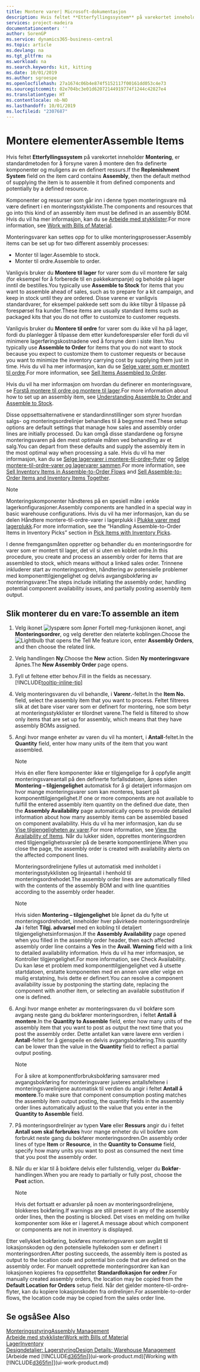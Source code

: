 ```yaml
---
title: Montere varer| Microsoft-dokumentasjon
description: Hvis feltet **Etterfyllingssystem** på varekortet inneholder **Montering**, er standardmetoden for å forsyne varen å montere den fra definerte komponenter og muligens av en definert ressurs.
services: project-madeira
documentationcenter: ''
author: SorenGP
ms.service: dynamics365-business-central
ms.topic: article
ms.devlang: na
ms.tgt_pltfrm: na
ms.workload: na
ms.search.keywords: kit, kitting
ms.date: 10/01/2019
ms.author: sgroespe
ms.openlocfilehash: 27a1674c06b4e874f5152117f00161dd053c4e73
ms.sourcegitcommit: 02e704bc3e01d62072144919774f1244c42827e4
ms.translationtype: HT
ms.contentlocale: nb-NO
ms.lasthandoff: 10/01/2019
ms.locfileid: "2307687"
---
```

# <a name="assemble-items"></a><span data-ttu-id="66b63-103">Montere elementer</span><span class="sxs-lookup"><span data-stu-id="66b63-103">Assemble Items</span></span>
<span data-ttu-id="66b63-104">Hvis feltet **Etterfyllingssystem** på varekortet inneholder **Montering**, er standardmetoden for å forsyne varen å montere den fra definerte komponenter og muligens av en definert ressurs.</span><span class="sxs-lookup"><span data-stu-id="66b63-104">If the **Replenishment System** field on the item card contains **Assembly**, then the default method of supplying the item is to assemble it from defined components and potentially by a defined resource.</span></span>  

<span data-ttu-id="66b63-105">Komponenter og ressurser som går inn i denne typen monteringsvare må være definert i en monteringsstykkliste.</span><span class="sxs-lookup"><span data-stu-id="66b63-105">The components and resources that go into this kind of an assembly item must be defined in an assembly BOM.</span></span> <span data-ttu-id="66b63-106">Hvis du vil ha mer informasjon, kan du se [Arbeide med stykklister](inventory-how-work-BOMs.md).</span><span class="sxs-lookup"><span data-stu-id="66b63-106">For more information, see [Work with Bills of Material](inventory-how-work-BOMs.md).</span></span>  

<span data-ttu-id="66b63-107">Monteringsvarer kan settes opp for to ulike monteringsprosesser:</span><span class="sxs-lookup"><span data-stu-id="66b63-107">Assembly items can be set up for two different assembly processes:</span></span>  

-   <span data-ttu-id="66b63-108">Monter til lager.</span><span class="sxs-lookup"><span data-stu-id="66b63-108">Assemble to stock.</span></span>  
-   <span data-ttu-id="66b63-109">Monter til ordre.</span><span class="sxs-lookup"><span data-stu-id="66b63-109">Assemble to order.</span></span>  

<span data-ttu-id="66b63-110">Vanligvis bruker du **Montere til lager** for varer som du vil montere før salg (for eksempel for å forberede til en pakkekampanje) og beholde på lager inntil de bestilles.</span><span class="sxs-lookup"><span data-stu-id="66b63-110">You typically use **Assemble to Stock** for items that you want to assemble ahead of sales, such as to prepare for a kit campaign, and keep in stock until they are ordered.</span></span> <span data-ttu-id="66b63-111">Disse varene er vanligvis standardvarer, for eksempel pakkede sett som du ikke tilbyr å tilpasse på forespørsel fra kunder.</span><span class="sxs-lookup"><span data-stu-id="66b63-111">These items are usually standard items such as packaged kits that you do not offer to customize to customer requests.</span></span>  

<span data-ttu-id="66b63-112">Vanligvis bruker du **Montere til ordre** for varer som du ikke vil ha på lager, fordi du planlegger å tilpasse dem etter kundeforespørsler eller fordi du vil minimere lagerføringskostnadene ved å forsyne dem i siste liten.</span><span class="sxs-lookup"><span data-stu-id="66b63-112">You typically use **Assemble to Order** for items that you do not want to stock because you expect to customize them to customer requests or because you want to minimize the inventory carrying cost by supplying them just in time.</span></span> <span data-ttu-id="66b63-113">Hvis du vil ha mer informasjon, kan du se [Selge varer som er montert til ordre](assembly-how-to-sell-items-assembled-to-order.md).</span><span class="sxs-lookup"><span data-stu-id="66b63-113">For more information, see [Sell Items Assembled to Order](assembly-how-to-sell-items-assembled-to-order.md).</span></span>  

<span data-ttu-id="66b63-114">Hvis du vil ha mer informasjon om hvordan du definerer en monteringsvare, se [Forstå montere til ordre og montere til lager](assembly-assemble-to-order-or-assemble-to-stock.md).</span><span class="sxs-lookup"><span data-stu-id="66b63-114">For more information about how to set up an assembly item, see [Understanding Assemble to Order and Assemble to Stock](assembly-assemble-to-order-or-assemble-to-stock.md).</span></span>  

<span data-ttu-id="66b63-115">Disse oppsettsalternativene er standardinnstillinger som styrer hvordan salgs- og monteringsordrelinjer behandles til å begynne med.</span><span class="sxs-lookup"><span data-stu-id="66b63-115">These setup options are default settings that manage how sales and assembly order lines are initially processed.</span></span> <span data-ttu-id="66b63-116">Du kan omgå disse standardene og forsyne monteringsvaren på den mest optimale måten ved behandling av et salg.</span><span class="sxs-lookup"><span data-stu-id="66b63-116">You can depart from these defaults and supply the assembly item in the most optimal way when processing a sale.</span></span> <span data-ttu-id="66b63-117">Hvis du vil ha mer informasjon, kan du se [Selge lagervarer i montere-til-ordre-flyter](assembly-how-to-sell-assemble-to-order-items-and-inventory-items-together.md) og [Selge montere-til-ordre-varer og lagervarer sammen](assembly-how-to-sell-assemble-to-order-items-and-inventory-items-together.md).</span><span class="sxs-lookup"><span data-stu-id="66b63-117">For more information, see [Sell Inventory Items in Assemble-to-Order Flows](assembly-how-to-sell-assemble-to-order-items-and-inventory-items-together.md) and [Sell Assemble-to-Order Items and Inventory Items Together](assembly-how-to-sell-assemble-to-order-items-and-inventory-items-together.md).</span></span>

> [!NOTE]  
> <span data-ttu-id="66b63-118">Monteringskomponenter håndteres på en spesiell måte i enkle lagerkonfigurasjoner.</span><span class="sxs-lookup"><span data-stu-id="66b63-118">Assembly components are handled in a special way in basic warehouse configurations.</span></span> <span data-ttu-id="66b63-119">Hvis du vil ha mer informasjon, kan du se delen Håndtere montere-til-ordre-varer i lagerplukk i [Plukke varer med lagerplukk](warehouse-how-to-pick-items-with-inventory-picks.md).</span><span class="sxs-lookup"><span data-stu-id="66b63-119">For more information, see the “Handling Assemble-to-Order Items in Inventory Picks” section in [Pick Items with Inventory Picks](warehouse-how-to-pick-items-with-inventory-picks.md).</span></span>   

<span data-ttu-id="66b63-120">I denne fremgangsmåten oppretter og behandler du en monteringsordre for varer som er montert til lager, det vil si uten en koblet ordre.</span><span class="sxs-lookup"><span data-stu-id="66b63-120">In this procedure, you create and process an assembly order for items that are assembled to stock, which means without a linked sales order.</span></span> <span data-ttu-id="66b63-121">Trinnene inkluderer start av monteringsordren, håndtering av potensielle problemer med komponenttilgjengelighet og delvis avgangsbokføring av monteringsvarer.</span><span class="sxs-lookup"><span data-stu-id="66b63-121">The steps include initiating the assembly order, handling potential component availability issues, and partially posting assembly item output.</span></span>

## <a name="to-assemble-an-item"></a><span data-ttu-id="66b63-122">Slik monterer du en vare:</span><span class="sxs-lookup"><span data-stu-id="66b63-122">To assemble an item</span></span>  
1.  <span data-ttu-id="66b63-123">Velg ikonet ![lyspære som åpner Fortell meg-funksjonen](media/ui-search/search_small.png "Fortell hva du vil gjøre") ikonet, angi **Monteringsordrer**, og velg deretter den relaterte koblingen.</span><span class="sxs-lookup"><span data-stu-id="66b63-123">Choose the ![Lightbulb that opens the Tell Me feature](media/ui-search/search_small.png "Tell me what you want to do") icon, enter **Assembly Orders**, and then choose the related link.</span></span>  
2.  <span data-ttu-id="66b63-124">Velg handlingen **Ny**.</span><span class="sxs-lookup"><span data-stu-id="66b63-124">Choose the **New** action.</span></span> <span data-ttu-id="66b63-125">Siden **Ny monteringsvare** åpnes.</span><span class="sxs-lookup"><span data-stu-id="66b63-125">The **New Assembly Order** page opens.</span></span>  
3.  <span data-ttu-id="66b63-126">Fyll ut feltene etter behov.</span><span class="sxs-lookup"><span data-stu-id="66b63-126">Fill in the fields as necessary.</span></span> [!INCLUDE[tooltip-inline-tip](includes/tooltip-inline-tip_md.md)]
4.  <span data-ttu-id="66b63-127">Velg monteringsvaren du vil behandle, i **Varenr.**-feltet.</span><span class="sxs-lookup"><span data-stu-id="66b63-127">In the **Item No.** field, select the assembly item that you want to process.</span></span> <span data-ttu-id="66b63-128">Feltet filtreres slik at det bare viser varer som er definert for montering, noe som betyr at monteringsstykklister er tilordnet varene.</span><span class="sxs-lookup"><span data-stu-id="66b63-128">The field is filtered to show only items that are set up for assembly, which means that they have assembly BOMs assigned.</span></span>  
5.  <span data-ttu-id="66b63-129">Angi hvor mange enheter av varen du vil ha montert, i **Antall**-feltet.</span><span class="sxs-lookup"><span data-stu-id="66b63-129">In the **Quantity** field, enter how many units of the item that you want assembled.</span></span>  

    > [!NOTE]  
    >  <span data-ttu-id="66b63-130">Hvis én eller flere komponenter ikke er tilgjengelige for å oppfylle angitt monteringsvareantall på den definerte forfallsdatoen, åpnes siden **Montering – tilgjengelighet** automatisk for å gi detaljert informasjon om hvor mange monteringsvarer som kan monteres, basert på komponenttilgjengelighet.</span><span class="sxs-lookup"><span data-stu-id="66b63-130">If one or more components are not available to fulfill the entered assembly item quantity on the defined due date, then the **Assembly Availability** page automatically opens to provide detailed information about how many assembly items can be assembled based on component availability.</span></span> <span data-ttu-id="66b63-131">Hvis du vil ha mer informasjon, kan du se [Vise tilgjengeligheten av varer](inventory-how-availability-overview.md).</span><span class="sxs-lookup"><span data-stu-id="66b63-131">For more information, see [View the Availability of Items](inventory-how-availability-overview.md).</span></span> <span data-ttu-id="66b63-132">Når du lukker siden, opprettes monteringsordren med tilgjengelighetsvarsler på de berørte komponentlinjene.</span><span class="sxs-lookup"><span data-stu-id="66b63-132">When you close the page, the assembly order is created with availability alerts on the affected component lines.</span></span>  

    <span data-ttu-id="66b63-133">Monteringsordrelinjene fylles ut automatisk med innholdet i monteringsstykklisten og linjeantall i henhold til monteringsordrehodet.</span><span class="sxs-lookup"><span data-stu-id="66b63-133">The assembly order lines are automatically filled with the contents of the assembly BOM and with line quantities according to the assembly order header.</span></span>  

    > [!NOTE]  
    >  <span data-ttu-id="66b63-134">Hvis siden **Montering – tilgjengelighet** ble åpnet da du fylte ut monteringsordrehodet, inneholder hver påvirkede monteringsordrelinje **Ja** i feltet **Tilgj. advarsel** med en kobling til detaljert tilgjengelighetsinformasjon.</span><span class="sxs-lookup"><span data-stu-id="66b63-134">If the **Assembly Availability** page opened when you filled in the assembly order header, then each affected assembly order line contains a **Yes** in the **Avail. Warning** field with a link to detailed availability information.</span></span> <span data-ttu-id="66b63-135">Hvis du vil ha mer informasjon, se Kontroller tilgjengelighet.</span><span class="sxs-lookup"><span data-stu-id="66b63-135">For more information, see Check Availability.</span></span> <span data-ttu-id="66b63-136">Du kan løse et problem med komponenttilgjengelighet ved å utsette startdatoen, erstatte komponenten med en annen vare eller velge en mulig erstatning, hvis dette er definert.</span><span class="sxs-lookup"><span data-stu-id="66b63-136">You can resolve a component availability issue by postponing the starting date, replacing the component with another item, or selecting an available substitution if one is defined.</span></span>  

6.  <span data-ttu-id="66b63-137">Angi hvor mange enheter av monteringsvaren du vil bokføre som avgang neste gang du bokfører monteringsordren, i feltet **Antall å montere**.</span><span class="sxs-lookup"><span data-stu-id="66b63-137">In the **Quantity to Assemble** field, enter how many units of the assembly item that you want to post as output the next time that you post the assembly order.</span></span> <span data-ttu-id="66b63-138">Dette antallet kan være lavere enn verdien i **Antall**-feltet for å gjenspeile en delvis avgangsbokføring.</span><span class="sxs-lookup"><span data-stu-id="66b63-138">This quantity can be lower than the value in the **Quantity** field to reflect a partial output posting.</span></span>  

    > [!NOTE]  
    >  <span data-ttu-id="66b63-139">For å sikre at komponentforbruksbokføring samsvarer med avgangsbokføring for monteringsvarer justeres antallsfeltene i monteringsvarelinjene automatisk til verdien du angir i feltet **Antall å montere**.</span><span class="sxs-lookup"><span data-stu-id="66b63-139">To make sure that component consumption posting matches the assembly item output posting, the quantity fields in the assembly order lines automatically adjust to the value that you enter in the **Quantity to Assemble** field.</span></span>  
7.  <span data-ttu-id="66b63-140">På monteringsordrelinjer av typen **Vare** eller **Ressurs** angir du i feltet **Antall som skal forbrukes** hvor mange enheter du vil bokføre som forbrukt neste gang du bokfører monteringsordren.</span><span class="sxs-lookup"><span data-stu-id="66b63-140">On assembly order lines of type **Item** or **Resource**, in the **Quantity to Consume** field, specify how many units you want to post as consumed the next time that you post the assembly order.</span></span>
8.  <span data-ttu-id="66b63-141">Når du er klar til å bokføre delvis eller fullstendig, velger du **Bokfør**-handlingen.</span><span class="sxs-lookup"><span data-stu-id="66b63-141">When you are ready to partially or fully post, choose the **Post** action.</span></span>  

    > [!NOTE]  
    >  <span data-ttu-id="66b63-142">Hvis det fortsatt er advarsler på noen av monteringsordrelinjene, blokkeres bokføring.</span><span class="sxs-lookup"><span data-stu-id="66b63-142">If warnings are still present in any of the assembly order lines, then the posting is blocked.</span></span> <span data-ttu-id="66b63-143">Det vises en melding om hvilke komponenter som ikke er i lageret.</span><span class="sxs-lookup"><span data-stu-id="66b63-143">A message about which component or components are not in inventory is displayed.</span></span>  

<span data-ttu-id="66b63-144">Etter vellykket bokføring, bokføres monteringsvaren som avgått til lokasjonskoden og den potensielle hyllekoden som er definert i monteringsordren.</span><span class="sxs-lookup"><span data-stu-id="66b63-144">After posting succeeds, the assembly item is posted as output to the location code and potential bin code that are defined on the assembly order.</span></span> <span data-ttu-id="66b63-145">For manuelt opprettede monteringsordrer kan kan lokasjonen kopieres fra oppsettfeltet **Standardlokasjon for ordrer**.</span><span class="sxs-lookup"><span data-stu-id="66b63-145">For manually created assembly orders, the location may be copied from the **Default Location for Orders** setup field.</span></span> <span data-ttu-id="66b63-146">Når det gjelder montere-til-ordre-flyter, kan du kopiere lokasjonskoden fra ordrelinjen.</span><span class="sxs-lookup"><span data-stu-id="66b63-146">For assemble-to-order flows, the location code may be copied from the sales order line.</span></span>  

## <a name="see-also"></a><span data-ttu-id="66b63-147">Se også</span><span class="sxs-lookup"><span data-stu-id="66b63-147">See Also</span></span>
[<span data-ttu-id="66b63-148">Monteringsstyring</span><span class="sxs-lookup"><span data-stu-id="66b63-148">Assembly Management</span></span>](assembly-assemble-items.md)  
[<span data-ttu-id="66b63-149">Arbeide med stykklister</span><span class="sxs-lookup"><span data-stu-id="66b63-149">Work with Bills of Material</span></span>](inventory-how-work-BOMs.md)  
[<span data-ttu-id="66b63-150">Lager</span><span class="sxs-lookup"><span data-stu-id="66b63-150">Inventory</span></span>](inventory-manage-inventory.md)  
[<span data-ttu-id="66b63-151">Designdetaljer: Lagerstyring</span><span class="sxs-lookup"><span data-stu-id="66b63-151">Design Details: Warehouse Management</span></span>](design-details-warehouse-management.md)  
<span data-ttu-id="66b63-152">[Arbeide med [!INCLUDE[d365fin](includes/d365fin_md.md)]](ui-work-product.md)</span><span class="sxs-lookup"><span data-stu-id="66b63-152">[Working with [!INCLUDE[d365fin](includes/d365fin_md.md)]](ui-work-product.md)</span></span>
